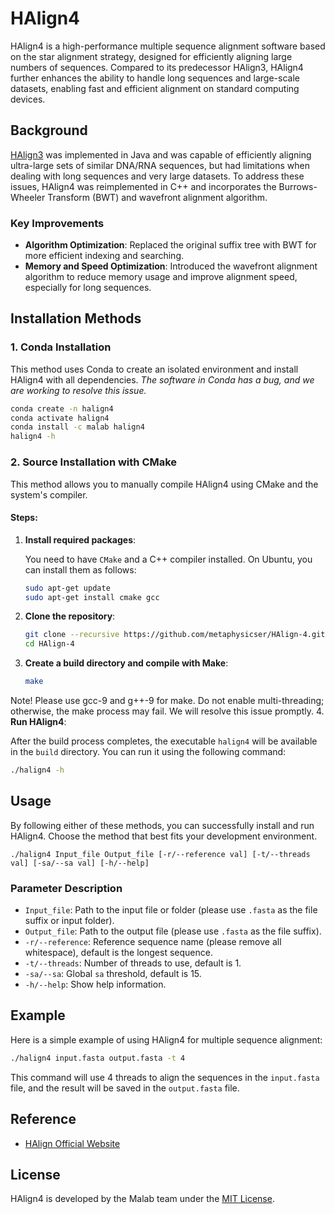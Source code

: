 # HAlign4

HAlign4 is a high-performance multiple sequence alignment software based on the star alignment strategy, designed for efficiently aligning large numbers of sequences. Compared to its predecessor HAlign3, HAlign4 further enhances the ability to handle long sequences and large-scale datasets, enabling fast and efficient alignment on standard computing devices.

## Background
[HAlign3](https://github.com/malabz/HAlign-3) was implemented in Java and was capable of efficiently aligning ultra-large sets of similar DNA/RNA sequences, but had limitations when dealing with long sequences and very large datasets. To address these issues, HAlign4 was reimplemented in C++ and incorporates the Burrows-Wheeler Transform (BWT) and wavefront alignment algorithm.

### Key Improvements
- **Algorithm Optimization**: Replaced the original suffix tree with BWT for more efficient indexing and searching.
- **Memory and Speed Optimization**: Introduced the wavefront alignment algorithm to reduce memory usage and improve alignment speed, especially for long sequences.


## Installation Methods

### 1. Conda Installation

This method uses Conda to create an isolated environment and install HAlign4 with all dependencies.
*The software in Conda has a bug, and we are working to resolve this issue.*
   
```bash
conda create -n halign4
conda activate halign4
conda install -c malab halign4
halign4 -h
```


### 2. Source Installation with CMake

This method allows you to manually compile HAlign4 using CMake and the system's compiler.

#### Steps:

1. **Install required packages**:

   You need to have `CMake` and a C++ compiler installed. On Ubuntu, you can install them as follows:

   ```bash
   sudo apt-get update
   sudo apt-get install cmake gcc
   ```

2. **Clone the repository**:

   ```bash
   git clone --recursive https://github.com/metaphysicser/HAlign-4.git
   cd HAlign-4
   ```

3. **Create a build directory and compile with Make**:

   ```bash
   make
   ```
Note! Please use gcc-9 and g++-9 for make. Do not enable multi-threading; otherwise, the make process may fail. We will resolve this issue promptly.
4. **Run HAlign4**:

   After the build process completes, the executable `halign4` will be available in the `build` directory. You can run it using the following command:

   ```bash
   ./halign4 -h
   ```
## Usage
By following either of these methods, you can successfully install and run HAlign4. Choose the method that best fits your development environment.
```
./halign4 Input_file Output_file [-r/--reference val] [-t/--threads val] [-sa/--sa val] [-h/--help]
```

### Parameter Description
- `Input_file`: Path to the input file or folder (please use `.fasta` as the file suffix or input folder).
- `Output_file`: Path to the output file (please use `.fasta` as the file suffix).
- `-r/--reference`: Reference sequence name (please remove all whitespace), default is the longest sequence.
- `-t/--threads`: Number of threads to use, default is 1.
- `-sa/--sa`: Global `sa` threshold, default is 15.
- `-h/--help`: Show help information.

## Example
Here is a simple example of using HAlign4 for multiple sequence alignment:

```bash
./halign4 input.fasta output.fasta -t 4
```

This command will use 4 threads to align the sequences in the `input.fasta` file, and the result will be saved in the `output.fasta` file.

## Reference
- [HAlign Official Website](http://lab.malab.cn/soft/halign/)

## License
HAlign4 is developed by the Malab team under the [MIT License](https://github.com/metaphysicser/HAlign4/blob/main/LICENSE).


